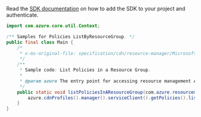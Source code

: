Read the [SDK documentation](https://github.com/Azure/azure-sdk-for-java/blob/azure-resourcemanager_2.13.0/sdk/resourcemanager/azure-resourcemanager/README.md) on how to add the SDK to your project and authenticate.

```java
import com.azure.core.util.Context;

/** Samples for Policies ListByResourceGroup. */
public final class Main {
    /*
     * x-ms-original-file: specification/cdn/resource-manager/Microsoft.Cdn/stable/2021-06-01/examples/WafListPolicies.json
     */
    /**
     * Sample code: List Policies in a Resource Group.
     *
     * @param azure The entry point for accessing resource management APIs in Azure.
     */
    public static void listPoliciesInAResourceGroup(com.azure.resourcemanager.AzureResourceManager azure) {
        azure.cdnProfiles().manager().serviceClient().getPolicies().listByResourceGroup("rg1", Context.NONE);
    }
}
```
